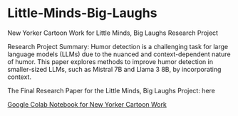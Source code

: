 # Little-Minds-Big-Laughs
New Yorker Cartoon Work for Little Minds, Big Laughs Research Project

Research Project Summary:
Humor detection is a challenging task for large language models (LLMs) due to the nuanced and context-dependent nature of humor. This paper explores methods to improve humor detection in smaller-sized LLMs, such as Mistral 7B and Llama 3 8B, by incorporating context.


The Final Research Paper for the Little Minds, Big Laughs Project: here

[Google Colab Notebook for New Yorker Cartoon Work](https://colab.research.google.com/drive/175xVgdjVGI1CdpzuPp3mp9GJNWhQ2tWM?usp=sharing)
  
  
